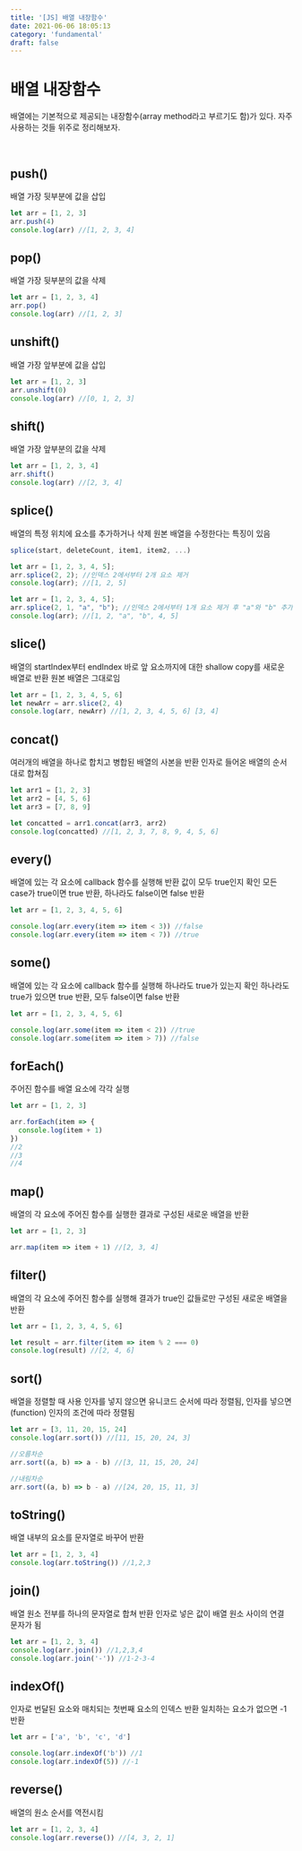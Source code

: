 ```yaml
---
title: '[JS] 배열 내장함수'
date: 2021-06-06 18:05:13
category: 'fundamental'
draft: false
---
```


# 배열 내장함수

배열에는 기본적으로 제공되는 내장함수(array method라고 부르기도 함)가 있다. 자주 사용하는 것들 위주로 정리해보자.

<br/>

## push()

배열 가장 뒷부분에 값을 삽입

```javascript
let arr = [1, 2, 3]
arr.push(4)
console.log(arr) //[1, 2, 3, 4]
```

## pop()

배열 가장 뒷부분의 값을 삭제

```javascript
let arr = [1, 2, 3, 4]
arr.pop()
console.log(arr) //[1, 2, 3]
```

## unshift()

배열 가장 앞부분에 값을 삽입

```javascript
let arr = [1, 2, 3]
arr.unshift(0)
console.log(arr) //[0, 1, 2, 3]
```

## shift()

배열 가장 앞부분의 값을 삭제

```javascript
let arr = [1, 2, 3, 4]
arr.shift()
console.log(arr) //[2, 3, 4]
```

## splice()

배열의 특정 위치에 요소를 추가하거나 삭제
원본 배열을 수정한다는 특징이 있음

```javascript
splice(start, deleteCount, item1, item2, ...)

let arr = [1, 2, 3, 4, 5];
arr.splice(2, 2); //인덱스 2에서부터 2개 요소 제거
console.log(arr); //[1, 2, 5]

let arr = [1, 2, 3, 4, 5];
arr.splice(2, 1, "a", "b"); //인덱스 2에서부터 1개 요소 제거 후 "a"와 "b" 추가
console.log(arr); //[1, 2, "a", "b", 4, 5]
```

## slice()

배열의 startIndex부터 endIndex 바로 앞 요소까지에 대한 shallow copy를 새로운 배열로 반환
원본 배열은 그대로임

```javascript
let arr = [1, 2, 3, 4, 5, 6]
let newArr = arr.slice(2, 4)
console.log(arr, newArr) //[1, 2, 3, 4, 5, 6] [3, 4]
```

## concat()

여러개의 배열을 하나로 합치고 병합된 배열의 사본을 반환
인자로 들어온 배열의 순서대로 합쳐짐

```javascript
let arr1 = [1, 2, 3]
let arr2 = [4, 5, 6]
let arr3 = [7, 8, 9]

let concatted = arr1.concat(arr3, arr2)
console.log(concatted) //[1, 2, 3, 7, 8, 9, 4, 5, 6]
```

## every()

배열에 있는 각 요소에 callback 함수를 실행해 반환 값이 모두 true인지 확인
모든 case가 true이면 true 반환, 하나라도 false이면 false 반환

```javascript
let arr = [1, 2, 3, 4, 5, 6]

console.log(arr.every(item => item < 3)) //false
console.log(arr.every(item => item < 7)) //true
```

## some()

배열에 있는 각 요소에 callback 함수를 실행해 하나라도 true가 있는지 확인
하나라도 true가 있으면 true 반환, 모두 false이면 false 반환

```javascript
let arr = [1, 2, 3, 4, 5, 6]

console.log(arr.some(item => item < 2)) //true
console.log(arr.some(item => item > 7)) //false
```

## forEach()

주어진 함수를 배열 요소에 각각 실행

```javascript
let arr = [1, 2, 3]

arr.forEach(item => {
  console.log(item + 1)
})
//2
//3
//4
```

## map()

배열의 각 요소에 주어진 함수를 실행한 결과로 구성된 새로운 배열을 반환

```javascript
let arr = [1, 2, 3]

arr.map(item => item + 1) //[2, 3, 4]
```

## filter()

배열의 각 요소에 주어진 함수를 실행해 결과가 true인 값들로만 구성된 새로운 배열을 반환

```javascript
let arr = [1, 2, 3, 4, 5, 6]

let result = arr.filter(item => item % 2 === 0)
console.log(result) //[2, 4, 6]
```

## sort()

배열을 정렬할 때 사용
인자를 넣지 않으면 유니코드 순서에 따라 정렬됨, 인자를 넣으면(function) 인자의 조건에 따라 정렬됨

```javascript
let arr = [3, 11, 20, 15, 24]
console.log(arr.sort()) //[11, 15, 20, 24, 3]

//오름차순
arr.sort((a, b) => a - b) //[3, 11, 15, 20, 24]

//내림차순
arr.sort((a, b) => b - a) //[24, 20, 15, 11, 3]
```

## toString()

배열 내부의 요소를 문자열로 바꾸어 반환

```javascript
let arr = [1, 2, 3, 4]
console.log(arr.toString()) //1,2,3
```

## join()

배열 원소 전부를 하나의 문자열로 합쳐 반환
인자로 넣은 값이 배열 원소 사이의 연결 문자가 됨

```javascript
let arr = [1, 2, 3, 4]
console.log(arr.join()) //1,2,3,4
console.log(arr.join('-')) //1-2-3-4
```

## indexOf()

인자로 번달된 요소와 매치되는 첫번째 요소의 인덱스 반환
일치하는 요소가 없으면 -1 반환

```javascript
let arr = ['a', 'b', 'c', 'd']

console.log(arr.indexOf('b')) //1
console.log(arr.indexOf(5)) //-1
```

## reverse()

배열의 원소 순서를 역전시킴

```javascript
let arr = [1, 2, 3, 4]
console.log(arr.reverse()) //[4, 3, 2, 1]
```

<br/>
<br/>
<br/>
<br/>
